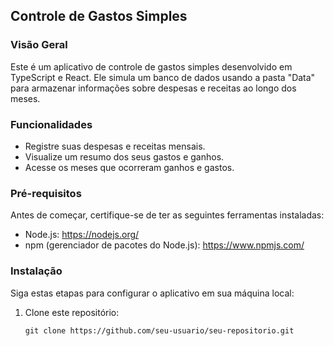 ## Controle de Gastos Simples

### Visão Geral

Este é um aplicativo de controle de gastos simples desenvolvido em TypeScript e React. Ele simula um banco de dados usando a pasta "Data" para armazenar informações sobre despesas e receitas ao longo dos meses.

### Funcionalidades

- Registre suas despesas e receitas mensais.
- Visualize um resumo dos seus gastos e ganhos.
- Acesse os meses que ocorreram ganhos e gastos.

### Pré-requisitos

Antes de começar, certifique-se de ter as seguintes ferramentas instaladas:

- Node.js: https://nodejs.org/
- npm (gerenciador de pacotes do Node.js): https://www.npmjs.com/

### Instalação

Siga estas etapas para configurar o aplicativo em sua máquina local:

1. Clone este repositório:

   ```shell
   git clone https://github.com/seu-usuario/seu-repositorio.git
